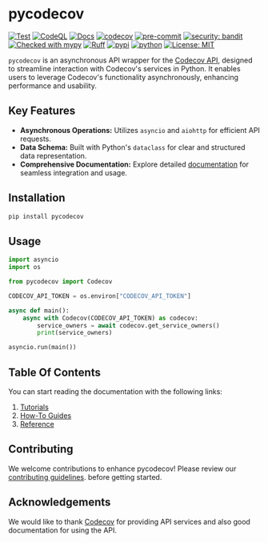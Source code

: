 # pycodecov

[![Test](https://github.com/kiraware/pycodecov/workflows/Test/badge.svg)](https://github.com/kiraware/pycodecov/actions/workflows/test.yml)
[![CodeQL](https://github.com/kiraware/pycodecov/workflows/CodeQL/badge.svg)](https://github.com/kiraware/pycodecov/actions/workflows/codeql.yml)
[![Docs](https://readthedocs.org/projects/pycodecov/badge/?version=latest)](https://pycodecov.readthedocs.io/en/latest/?badge=latest)
[![codecov](https://codecov.io/gh/kiraware/pycodecov/graph/badge.svg?token=PH6EUFT4V0)](https://codecov.io/gh/kiraware/pycodecov)
[![pre-commit](https://img.shields.io/badge/pre--commit-enabled-brightgreen?logo=pre-commit&logoColor=white)](https://github.com/pre-commit/pre-commit)
[![security: bandit](https://img.shields.io/badge/security-bandit-yellow.svg)](https://github.com/PyCQA/bandit)
[![Checked with mypy](http://www.mypy-lang.org/static/mypy_badge.svg)](http://mypy-lang.org/)
[![Ruff](https://img.shields.io/endpoint?url=https://raw.githubusercontent.com/astral-sh/ruff/main/assets/badge/v2.json)](https://github.com/astral-sh/ruff)
[![pypi](https://img.shields.io/pypi/v/pycodecov.svg)](https://pypi.org/project/pycodecov/)
[![python](https://img.shields.io/pypi/pyversions/pycodecov.svg)](https://pypi.org/project/pycodecov/)
[![License: MIT](https://img.shields.io/badge/license-MIT-blue.svg)](https://opensource.org/license/MIT/)

`pycodecov` is an asynchronous API wrapper for the
[Codecov API](https://docs.codecov.com/reference/overview), designed
to streamline interaction with Codecov's services in Python. It
enables users to leverage Codecov's functionality asynchronously,
enhancing performance and usability.

## Key Features

- **Asynchronous Operations:** Utilizes `asyncio` and `aiohttp` for efficient API requests.
- **Data Schema:** Built with Python's `dataclass` for clear and structured data representation.
- **Comprehensive Documentation:** Explore detailed [documentation](https://pycodecov.readthedocs.io/en/latest/) for seamless integration and usage.

## Installation

```bash
pip install pycodecov
```

## Usage

```python
import asyncio
import os

from pycodecov import Codecov

CODECOV_API_TOKEN = os.environ["CODECOV_API_TOKEN"]

async def main():
    async with Codecov(CODECOV_API_TOKEN) as codecov:
        service_owners = await codecov.get_service_owners()
        print(service_owners)

asyncio.run(main())
```

## Table Of Contents

You can start reading the documentation with the
following links:

1. [Tutorials](tutorials.md)
2. [How-To Guides](how-to-guides.md)
3. [Reference](reference/api.md)

## Contributing

We welcome contributions to enhance pycodecov! Please review our
[contributing guidelines](how-to-guides.md/#contributing).
before getting started.

## Acknowledgements

We would like to thank [Codecov](https://about.codecov.io/)
for providing API services and also good documentation for
using the API.
